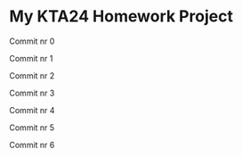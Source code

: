# My KTA24 Homework Project 
Commit nr 0 
 
Commit nr 1 
 
Commit nr 2 
 
Commit nr 3 
 
Commit nr 4 
 
Commit nr 5 
 
Commit nr 6 
